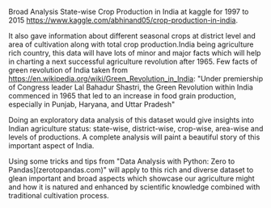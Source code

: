 Broad Analysis State-wise Crop Production in India at kaggle for 1997 to 2015 https://www.kaggle.com/abhinand05/crop-production-in-india.

It also gave information about different seasonal crops at district level and area of cultivation along with total crop production.India being agriculture rich country, this data will have lots of minor and major facts which will help in charting a next successful agriculture revolution after 1965. Few facts of green revolution of India taken from https://en.wikipedia.org/wiki/Green_Revolution_in_India: "Under premiership of Congress leader Lal Bahadur Shastri, the Green Revolution within India commenced in 1965 that led to an increase in food grain production, especially in Punjab, Haryana, and Uttar Pradesh"

Doing an exploratory data analysis of this dataset would give insights into Indian agriculture status: state-wise, district-wise, crop-wise, area-wise and levels of productions. A complete analysis will paint a beautiful story of this important aspect of India.

Using some tricks and tips from "Data Analysis with Python: Zero to Pandas](zerotopandas.com)" will apply to this rich and diverse dataset to glean important and broad aspects which showcase our agriculture might and how it is natured and enhanced by scientific knowledge combined with traditional cultivation process.
